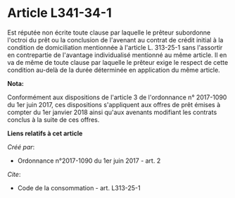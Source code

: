 # Article L341-34-1

Est réputée non écrite toute clause par laquelle le prêteur subordonne l'octroi du prêt ou la conclusion de l'avenant au
contrat de crédit initial à la condition de domiciliation mentionnée à l'article L. 313-25-1 sans l'assortir en contrepartie
de l'avantage individualisé mentionné au même article. Il en va de même de toute clause par laquelle le prêteur exige le
respect de cette condition au-delà de la durée déterminée en application du même article.

**Nota:**

Conformément aux dispositions de l'article 3 de l'ordonnance n° 2017-1090 du 1er juin 2017, ces dispositions s'appliquent aux
offres de prêt émises à compter du 1er janvier 2018 ainsi qu'aux avenants modifiant les contrats conclus à la suite de ces
offres.

**Liens relatifs à cet article**

_Créé par_:

  - Ordonnance n°2017-1090 du 1er juin 2017 - art. 2

_Cite_:

  - Code de la consommation - art. L313-25-1
